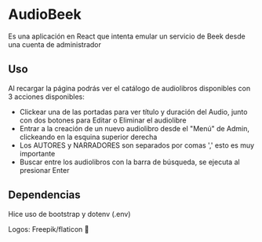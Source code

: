 # AudioBeek

Es una aplicación en React que intenta emular un servicio de Beek desde una cuenta de administrador

## Uso

Al recargar la página podrás ver el catálogo de audiolibros disponibles con 3 acciones disponibles:

- Clickear una de las portadas para ver título y duración del Audio, junto con dos botones para Editar o Eliminar el audiolibre
- Entrar a la creación de un nuevo audiolibro desde el "Menú" de Admin, clickeando en la esquina superior derecha
- Los AUTORES y NARRADORES son separados por comas ',' esto es muy importante
- Buscar entre los audiolibros con la barra de búsqueda, se ejecuta al presionar Enter

## Dependencias

Hice uso de bootstrap y dotenv (.env)

Logos: Freepik/flaticon 💙
